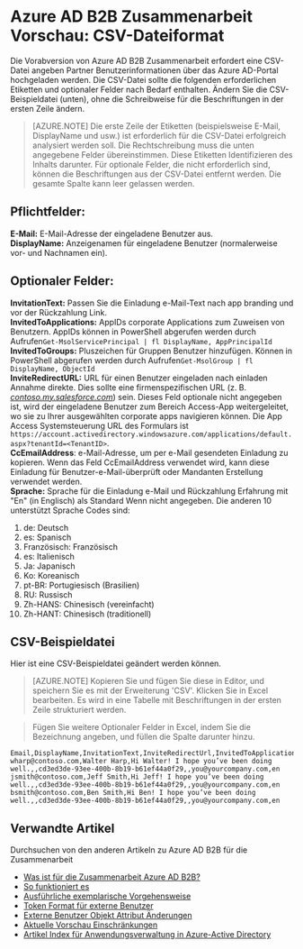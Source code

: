 <properties
   pageTitle="CSV-Dateiformat für die Zusammenarbeit Preview Azure Active Directory B2B | Microsoft Azure"
   description="Azure Active Directory B2B unterstützt Ihrer Beziehungen unternehmensweit Business Partner an Ihre corporate Applikationen Selektives Zugriff auf"
   services="active-directory"
   documentationCenter=""
   authors="viv-liu"
   manager="cliffdi"
   editor=""
   tags=""/>

<tags
   ms.service="active-directory"
   ms.devlang="NA"
   ms.topic="article"
   ms.tgt_pltfrm="NA"
   ms.workload="identity"
   ms.date="05/09/2016"
   ms.author="viviali"/>

# <a name="azure-ad-b2b-collaboration-preview-csv-file-format"></a>Azure AD B2B Zusammenarbeit Vorschau: CSV-Dateiformat

Die Vorabversion von Azure AD B2B Zusammenarbeit erfordert eine CSV-Datei angeben Partner Benutzerinformationen über das Azure AD-Portal hochgeladen werden. Die CSV-Datei sollte die folgenden erforderlichen Etiketten und optionaler Felder nach Bedarf enthalten. Ändern Sie die CSV-Beispieldatei (unten), ohne die Schreibweise für die Beschriftungen in der ersten Zeile ändern.

>[AZURE.NOTE] Die erste Zeile der Etiketten (beispielsweise E-Mail, DisplayName und usw.) ist erforderlich für die CSV-Datei erfolgreich analysiert werden soll. Die Rechtschreibung muss die unten angegebene Felder übereinstimmen. Diese Etiketten Identifizieren des Inhalts darunter. Für optionale Felder, die nicht erforderlich sind, können die Beschriftungen aus der CSV-Datei entfernt werden. Die gesamte Spalte kann leer gelassen werden.

## <a name="required-fields-br"></a>Pflichtfelder: <br/>
**E-Mail:** E-Mail-Adresse der eingeladene Benutzer aus. <br/>
**DisplayName:** Anzeigenamen für eingeladene Benutzer (normalerweise vor- und Nachnamen ein).<br/>


## <a name="optional-fields-br"></a>Optionaler Felder: <br/>

**InvitationText:** Passen Sie die Einladung e-Mail-Text nach app branding und vor der Rückzahlung Link.<br/>
**InvitedToApplications:** AppIDs corporate Applications zum Zuweisen von Benutzern. AppIDs können in PowerShell abgerufen werden durch Aufrufen`Get-MsolServicePrincipal | fl DisplayName, AppPrincipalId`<br/>
**InvitedToGroups:** Pluszeichen für Gruppen Benutzer hinzufügen. Können in PowerShell abgerufen werden durch Aufrufen`Get-MsolGroup | fl DisplayName, ObjectId`<br/>
**InviteRedirectURL:** URL für einen Benutzer eingeladen nach einladen Annahme direkte. Dies sollte eine firmenspezifischen URL (z. B. [*contoso.my.salesforce.com*](http://contoso.my.salesforce.com/)) sein. Dieses Feld optionale nicht angegeben ist, wird der eingeladene Benutzer zum Bereich Access-App weitergeleitet, wo sie zu Ihrer ausgewählten corporate apps navigieren können. Die App Access Systemsteuerung URL des Formulars ist `https://account.activedirectory.windowsazure.com/applications/default.aspx?tenantId=<TenantID>`.<br/>
**CcEmailAddress**: e-Mail-Adresse, um per e-Mail gesendeten Einladung zu kopieren. Wenn das Feld CcEmailAddress verwendet wird, kann diese Einladung für Benutzer-e-Mail-überprüft oder Mandanten Erstellung verwendet werden.<br/>
**Sprache:** Sprache für die Einladung e-Mail und Rückzahlung Erfahrung mit "En" (in Englisch) als Standard Wenn nicht angegeben. Die anderen 10 unterstützt Sprache Codes sind:<br/>
1. de: Deutsch<br/>
2. es: Spanisch<br/>
3. Französisch: Französisch<br/>
4. es: Italienisch<br/>
5. Ja: Japanisch<br/>
6. Ko: Koreanisch<br/>
7. pt-BR: Portugiesisch (Brasilien)<br/>
8. RU: Russisch<br/>
9. Zh-HANS: Chinesisch (vereinfacht)<br/>
10. Zh-HANT: Chinesisch (traditionell)<br/>

## <a name="sample-csv-file"></a>CSV-Beispieldatei
Hier ist eine CSV-Beispieldatei geändert werden können.

>[AZURE.NOTE] Kopieren Sie und fügen Sie diese in Editor, und speichern Sie es mit der Erweiterung 'CSV'. Klicken Sie in Excel bearbeiten. Es wird in eine Tabelle mit Beschriftungen in der ersten Zeile strukturiert werden.

> Fügen Sie weitere Optionaler Felder in Excel, indem Sie die Bezeichnung angeben, und füllen die Spalte darunter hinzu.

```
Email,DisplayName,InvitationText,InviteRedirectUrl,InvitedToApplications,InvitedToGroups,CcEmailAddress,Language
wharp@contoso.com,Walter Harp,Hi Walter! I hope you’ve been doing well.,,cd3ed3de-93ee-400b-8b19-b61ef44a0f29,,you@yourcompany.com,en
jsmith@contoso.com,Jeff Smith,Hi Jeff! I hope you’ve been doing well.,,cd3ed3de-93ee-400b-8b19-b61ef44a0f29,,you@yourcompany.com,en
bsmith@contoso.com,Ben Smith,Hi Ben! I hope you’ve been doing well.,,cd3ed3de-93ee-400b-8b19-b61ef44a0f29,,you@yourcompany.com,en

```

## <a name="related-articles"></a>Verwandte Artikel
Durchsuchen von den anderen Artikeln zu Azure AD B2B für die Zusammenarbeit

- [Was ist für die Zusammenarbeit Azure AD B2B?](active-directory-b2b-what-is-azure-ad-b2b.md)
- [So funktioniert es](active-directory-b2b-how-it-works.md)
- [Ausführliche exemplarische Vorgehensweise](active-directory-b2b-detailed-walkthrough.md)
- [Token Format für externe Benutzer](active-directory-b2b-references-external-user-token-format.md)
- [Externe Benutzer Objekt Attribut Änderungen](active-directory-b2b-references-external-user-object-attribute-changes.md)
- [Aktuelle Vorschau Einschränkungen](active-directory-b2b-current-preview-limitations.md)
- [Artikel Index für Anwendungsverwaltung in Azure-Active Directory](active-directory-apps-index.md)
